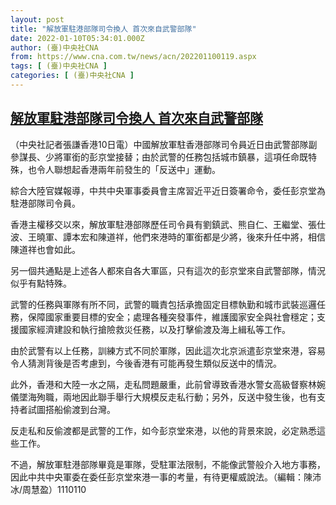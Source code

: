 ```yaml
---
layout: post
title: "解放軍駐港部隊司令換人 首次來自武警部隊"
date: 2022-01-10T05:34:01.000Z
author: (臺)中央社CNA
from: https://www.cna.com.tw/news/acn/202201100119.aspx
tags: [ (臺)中央社CNA ]
categories: [ (臺)中央社CNA ]
---
```

<!--1641792841000-->
[解放軍駐港部隊司令換人 首次來自武警部隊](https://www.cna.com.tw/news/acn/202201100119.aspx)
------

<div>
<div></div><div><p>（中央社記者張謙香港10日電）中國解放軍駐香港部隊司令員近日由武警部隊副參謀長、少將軍銜的彭京堂接替；由於武警的任務包括城市鎮暴，這項任命既特殊，也令人聯想起香港兩年前發生的「反送中」運動。</p><p>綜合大陸官媒報導，中共中央軍事委員會主席習近平近日簽署命令，委任彭京堂為駐港部隊司令員。</p><p>香港主權移交以來，解放軍駐港部隊歷任司令員有劉鎮武、熊自仁、王繼堂、張仕波、王曉軍、譚本宏和陳道祥，他們來港時的軍銜都是少將，後來升任中將，相信陳道祥也會如此。</p><p>另一個共通點是上述各人都來自各大軍區，只有這次的彭京堂來自武警部隊，情況似乎有點特殊。</p><p>武警的任務與軍隊有所不同，武警的職責包括承擔固定目標執勤和城市武裝巡邏任務，保障國家重要目標的安全；處理各種突發事件，維護國家安全與社會穩定；支援國家經濟建設和執行搶險救災任務，以及打擊偷渡及海上緝私等工作。</p><p>由於武警有以上任務，訓練方式不同於軍隊，因此這次北京派遣彭京堂來港，容易令人猜測背後是否考慮到，今後香港有可能再發生類似反送中的情況。</p><p>此外，香港和大陸一水之隔，走私問題嚴重，此前曾導致香港水警女高級督察林婉儀墜海殉職，兩地因此聯手舉行大規模反走私行動；另外，反送中發生後，也有支持者試圖搭船偷渡到台灣。</p><p>反走私和反偷渡都是武警的工作，如今彭京堂來港，以他的背景來說，必定熟悉這些工作。</p><p>不過，解放軍駐港部隊畢竟是軍隊，受駐軍法限制，不能像武警般介入地方事務，因此中共中央軍委在委任彭京堂來港一事的考量，有待更權威說法。（編輯：陳沛冰/周慧盈）1110110</p></div>
</div>

